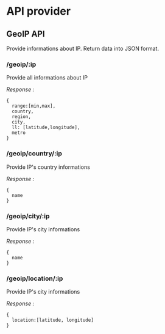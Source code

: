 # API provider

## GeoIP API
Provide informations about IP.
Return data into JSON format.
### /geoip/:ip
Provide all informations about IP

*Response :*
```
{
  range:[min,max],
  country,
  region,
  city,
  ll: [latitude,longitude],
  metro
}
```

### /geoip/country/:ip
Provide IP's country informations

*Response :*
```
{
  name
}
```

### /geoip/city/:ip
Provide IP's city informations

*Response :*
```
{
  name
}
```

### /geoip/location/:ip
Provide IP's city informations

*Response :*
```
{
  location:[latitude, longitude]
}
```
